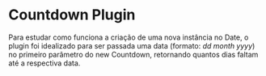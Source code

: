 # Countdown Plugin

Para estudar como funciona a criação de uma nova instância no Date, o plugin foi idealizado para ser passada uma data (formato: _dd_ _month_ _yyyy_) no primeiro parâmetro do new Countdown, retornando quantos dias faltam até a respectiva data. 
